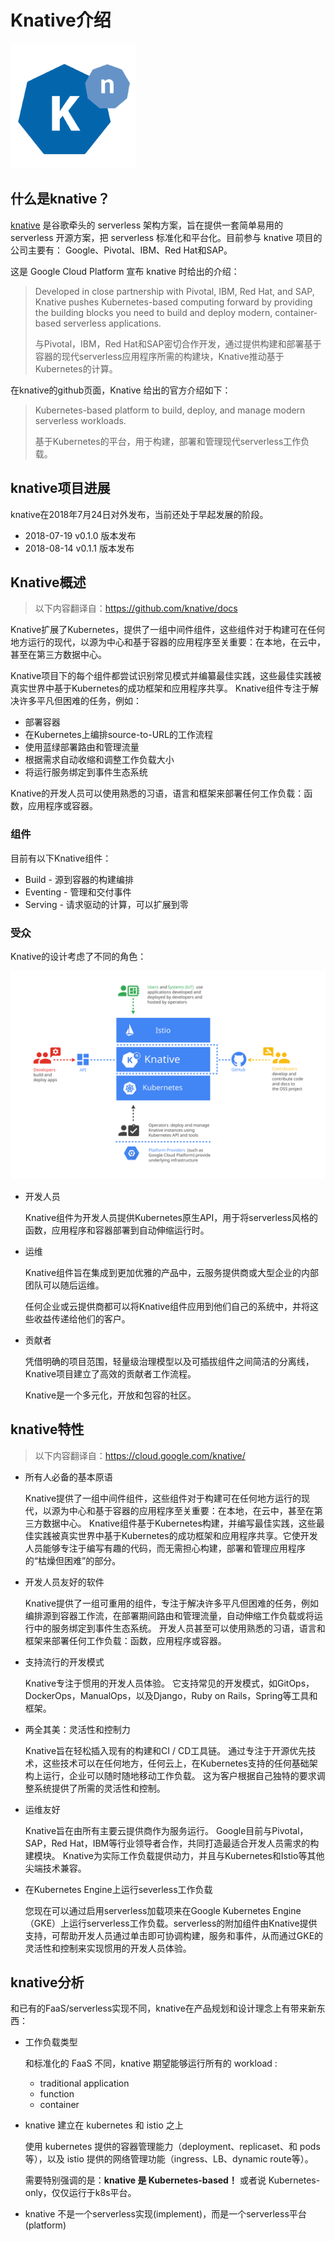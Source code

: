 Knative介绍
================

![](images/knative-logo.png)

## 什么是knative？

[knative](https://github.com/knative) 是谷歌牵头的 serverless 架构方案，旨在提供一套简单易用的 serverless 开源方案，把 serverless 标准化和平台化。目前参与 knative 项目的公司主要有： Google、Pivotal、IBM、Red Hat和SAP。

这是 Google Cloud Platform 宣布 knative 时给出的介绍：

> Developed in close partnership with Pivotal, IBM, Red Hat, and SAP, Knative pushes Kubernetes-based computing forward by providing the building blocks you need to build and deploy modern, container-based serverless applications.
>
> 与Pivotal，IBM，Red Hat和SAP密切合作开发，通过提供构建和部署基于容器的现代serverless应用程序所需的构建块，Knative推动基于Kubernetes的计算。

在knative的github页面，Knative 给出的官方介绍如下：

>  Kubernetes-based platform to build, deploy, and manage modern serverless workloads.
>
>  基于Kubernetes的平台，用于构建，部署和管理现代serverless工作负载。

## knative项目进展

knative在2018年7月24日对外发布，当前还处于早起发展的阶段。

- 2018-07-19 v0.1.0 版本发布
- 2018-08-14 v0.1.1 版本发布

## Knative概述

> 以下内容翻译自：https://github.com/knative/docs

Knative扩展了Kubernetes，提供了一组中间件组件，这些组件对于构建可在任何地方运行的现代，以源为中心和基于容器的应用程序至关重要：在本地，在云中，甚至在第三方数据中心。

Knative项目下的每个组件都尝试识别常见模式并编纂最佳实践，这些最佳实践被真实世界中基于Kubernetes的成功框架和应用程序共享。 Knative组件专注于解决许多平凡但困难的任务，例如：

- 部署容器
- 在Kubernetes上编排source-to-URL的工作流程
- 使用蓝绿部署路由和管理流量
- 根据需求自动收缩和调整工作负载大小
- 将运行服务绑定到事件生态系统

Knative的开发人员可以使用熟悉的习语，语言和框架来部署任何工作负载：函数，应用程序或容器。

### 组件

目前有以下Knative组件：

- Build - 源到容器的构建编排
- Eventing - 管理和交付事件
- Serving - 请求驱动的计算，可以扩展到零

### 受众

Knative的设计考虑了不同的角色：

![](images/knative-audience.svg)

- 开发人员

  Knative组件为开发人员提供Kubernetes原生API，用于将serverless风格的函数，应用程序和容器部署到自动伸缩运行时。

- 运维

  Knative组件旨在集成到更加优雅的产品中，云服务提供商或大型企业的内部团队可以随后运维。

  任何企业或云提供商都可以将Knative组件应用到他们自己的系统中，并将这些收益传递给他们的客户。

- 贡献者

  凭借明确的项目范围，轻量级治理模型以及可插拔组件之间简洁的分离线，Knative项目建立了高效的贡献者工作流程。

  Knative是一个多元化，开放和包容的社区。

## knative特性

> 以下内容翻译自：https://cloud.google.com/knative/

- 所有人必备的基本原语

  Knative提供了一组中间件组件，这些组件对于构建可在任何地方运行的现代，以源为中心和基于容器的应用程序至关重要：在本地，在云中，甚至在第三方数据中心。 Knative组件基于Kubernetes构建，并编写最佳实践，这些最佳实践被真实世界中基于Kubernetes的成功框架和应用程序共享。它使开发人员能够专注于编写有趣的代码，而无需担心构建，部署和管理应用程序的“枯燥但困难”的部分。

- 开发人员友好的软件

	Knative提供了一组可重用的组件，专注于解决许多平凡但困难的任务，例如编排源到容器工作流，在部署期间路由和管理流量，自动伸缩工作负载或将运行中的服务绑定到事件生态系统。 开发人员甚至可以使用熟悉的习语，语言和框架来部署任何工作负载：函数，应用程序或容器。

- 支持流行的开发模式

	Knative专注于惯用的开发人员体验。 它支持常见的开发模式，如GitOps，DockerOps，ManualOps，以及Django，Ruby on Rails，Spring等工具和框架。

- 两全其美：灵活性和控制力

  Knative旨在轻松插入现有的构建和CI / CD工具链。 通过专注于开源优先技术，这些技术可以在任何地方，任何云上，在Kubernetes支持的任何基础架构上运行，企业可以随时随地移动工作负载。 这为客户根据自己独特的要求调整系统提供了所需的灵活性和控制。

- 运维友好

	Knative旨在由所有主要云提供商作为服务运行。 Google目前与Pivotal，SAP，Red Hat，IBM等行业领导者合作，共同打造最适合开发人员需求的构建模块。 Knative为实际工作负载提供动力，并且与Kubernetes和Istio等其他尖端技术兼容。

- 在Kubernetes Engine上运行severless工作负载

	您现在可以通过启用serverless加载项来在Google Kubernetes Engine（GKE）上运行serverless工作负载。serverless的附加组件由Knative提供支持，可帮助开发人员通过单击即可协调构建，服务和事件，从而通过GKE的灵活性和控制来实现惯用的开发人员体验。

## knative分析

和已有的FaaS/serverless实现不同，knative在产品规划和设计理念上有带来新东西：

- 工作负载类型

  和标准化的 FaaS 不同，knative 期望能够运行所有的 workload :

  - traditional application
  - function
  - container

- knative 建立在 kubernetes 和 istio 之上

  使用 kubernetes 提供的容器管理能力（deployment、replicaset、和 pods等），以及 istio 提供的网络管理功能（ingress、LB、dynamic route等）。

  需要特别强调的是：**knative 是 Kubernetes-based！** 或者说 Kubernetes-only，仅仅运行于k8s平台。

- knative 不是一个serverless实现(implement)，而是一个serverless平台(platform)



